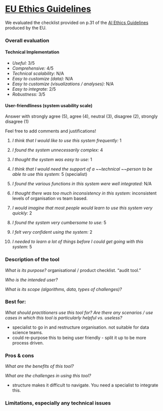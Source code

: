 # [EU Ethics Guidelines](https://ec.europa.eu/digital-single-market/en/news/draft-ethics-guidelines-trustworthy-ai)

We evaluated the checklist provided on p.31 of the [AI Ethics Guidelines](https://ec.europa.eu/digital-single-market/en/news/draft-ethics-guidelines-trustworthy-ai) produced by the EU.

### Overall evaluation

#### Technical Implementation

- _Useful:_ 3/5
- _Comprehensive:_ 4/5
- _Technical scalability:_ N/A
- _Easy to customize (data):_ N/A
- _Easy to customize (visualizations / analyses):_ N/A
- _Easy to integrate:_ 2/5
- _Robustness:_ 3/5

#### User-friendliness (system usability scale)

Answer with strongly agree (5), agree (4), neutral (3), disagree (2), strongly disagree (1)

Feel free to add comments and justifications!

1. _I think that I would like to use this system frequently:_ 1

2. _I found the system unnecessarily complex:_ 4

3. _I thought the system was easy to use:_ 1

4. _I think that I would need the support of a ~~technical ~~person to be able to use this system:_ 5 (specialist)

5. _I found the various functions in this system were well integrated:_ N/A

6. _I thought there was too much inconsistency in this system:_ inconsistent levels of organisation vs team based.

7. _I would imagine that most people would learn to use this system very quickly:_ 2

8. _I found the system very cumbersome to use:_ 5

9. _I felt very confident using the system:_ 2

10. _I needed to learn a lot of things before I could get going with this system:_ 5

### Description of the tool

_What is its purpose?_ 
organisational / product checklist. “audit tool.”

_Who is the intended user?_

_What is its scope (algorithms, data, types of challenges)?_

### Best for:

_What should practitioners use this tool for? Are there any scenarios / use cases in which this tool is particularly helpful vs. useless?_

- specialist to go in and restructure organisation. not suitable for data science teams.
- could re-purpose this to being user friendly - split it up to be more process driven.

### Pros & cons

_What are the benefits of this tool?_

_What are the challenges in using this tool?_

- structure makes it difficult to navigate. You need a specialist to integrate this.

### Limitations, especially any technical issues

